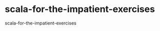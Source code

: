 scala-for-the-impatient-exercises
=================================

scala-for-the-impatient-exercises

